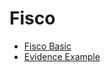 # Fisco

- [Fisco Basic](./basic.md)
- [Evidence Example](https://github.com/lunaczp/evidenceSample/tree/master/evidence)
